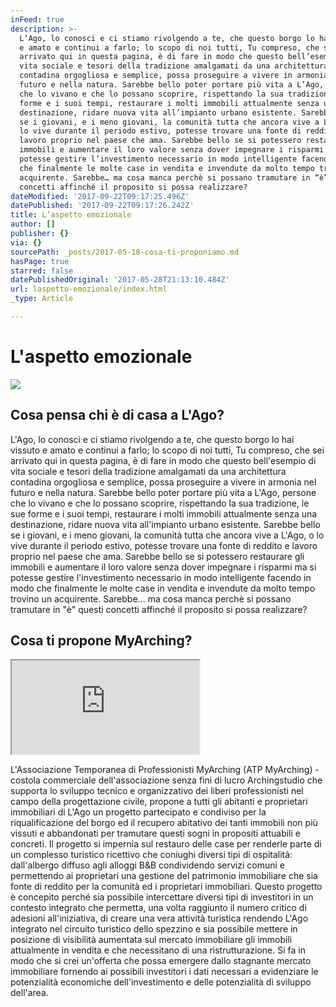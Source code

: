 ```yaml
---
inFeed: true
description: >-
  L’Ago, lo conosci e ci stiamo rivolgendo a te, che questo borgo lo hai vissuto
  e amato e continui a farlo; lo scopo di noi tutti, Tu compreso, che sei
  arrivato qui in questa pagina, è di fare in modo che questo bell’esempio di
  vita sociale e tesori della tradizione amalgamati da una architettura
  contadina orgogliosa e semplice, possa proseguire a vivere in armonia nel
  futuro e nella natura. Sarebbe bello poter portare più vita a L’Ago, persone
  che lo vivano e che lo possano scoprire, rispettando la sua tradizione, le sue
  forme e i suoi tempi, restaurare i molti immobili attualmente senza una
  destinazione, ridare nuova vita all’impianto urbano esistente. Sarebbe bello
  se i giovani, e i meno giovani, la comunità tutta che ancora vive a L’Ago, o
  lo vive durante il periodo estivo, potesse trovare una fonte di reddito e
  lavoro proprio nel paese che ama. Sarebbe bello se si potessero restaurare gli
  immobili e aumentare il loro valore senza dover impegnare i risparmi ma si
  potesse gestire l’investimento necessario in modo intelligente facendo in modo
  che finalmente le molte case in vendita e invendute da molto tempo trovino un
  acquirente. Sarebbe… ma cosa manca perchè si possano tramutare in “è” questi
  concetti affinché il proposito si possa realizzare?
dateModified: '2017-09-22T09:17:25.496Z'
datePublished: '2017-09-22T09:17:26.242Z'
title: L’aspetto emozionale
author: []
publisher: {}
via: {}
sourcePath: _posts/2017-05-18-cosa-ti-proponiamo.md
hasPage: true
starred: false
datePublishedOriginal: '2017-05-28T21:13:10.484Z'
url: laspetto-emozionale/index.html
_type: Article

---
```

# L'aspetto emozionale
![](https://the-grid-user-content.s3-us-west-2.amazonaws.com/ea844278-b40f-4a9e-93d8-1127d8632cf6.jpg)

## Cosa pensa chi è di casa a L'Ago?

L'Ago, lo conosci e ci stiamo rivolgendo a te, che questo borgo lo hai vissuto e amato e continui a farlo; lo scopo di noi tutti, Tu compreso, che sei arrivato qui in questa pagina, è di fare in modo che questo bell'esempio di vita sociale e tesori della tradizione amalgamati da una architettura contadina orgogliosa e semplice, possa proseguire a vivere in armonia nel futuro e nella natura. Sarebbe bello poter portare più vita a L'Ago, persone che lo vivano e che lo possano scoprire, rispettando la sua tradizione, le sue forme e i suoi tempi, restaurare i molti immobili attualmente senza una destinazione, ridare nuova vita all'impianto urbano esistente. Sarebbe bello se i giovani, e i meno giovani, la comunità tutta che ancora vive a L'Ago, o lo vive durante il periodo estivo, potesse trovare una fonte di reddito e lavoro proprio nel paese che ama. Sarebbe bello se si potessero restaurare gli immobili e aumentare il loro valore senza dover impegnare i risparmi ma si potesse gestire l'investimento necessario in modo intelligente facendo in modo che finalmente le molte case in vendita e invendute da molto tempo trovino un acquirente. Sarebbe... ma cosa manca perchè si possano tramutare in "è" questi concetti affinché il proposito si possa realizzare?

## Cosa ti propone MyArching?

<iframe src="https://the-grid.github.io/ed-location/?latitude=44.228411022308&amp;longitude=9.675607681274414&amp;zoom=14" style=""></iframe>

L'Associazione Temporanea di Professionisti MyArching (ATP MyArching) - costola commerciale dell'associazione senza fini di lucro Archingstudio che supporta lo sviluppo tecnico e organizzativo dei liberi professionisti nel campo della progettazione civile, propone a tutti gli abitanti e proprietari immobiliari di L'Ago un progetto partecipato e condiviso per la riqualificazione del borgo ed il recupero abitativo dei tanti immobili non più vissuti e abbandonati per tramutare questi sogni in propositi attuabili e concreti. Il progetto si impernia sul restauro delle case per renderle parte di un complesso turistico ricettivo che coniughi diversi tipi di ospitalità: dall'albergo diffuso agli alloggi B&B condividendo servizi comuni e permettendo ai proprietari una gestione del patrimonio immobiliare che sia fonte di reddito per la comunità ed i proprietari immobiliari. Questo progetto è concepito perché sia possibile intercettare diversi tipi di investitori in un contesto integrato che permetta, una volta raggiunto il numero critico di adesioni all'iniziativa, di creare una vera attività turistica rendendo L'Ago integrato nel circuito turistico dello spezzino e sia possibile mettere in posizione di visibilità aumentata sul mercato immobiliare gli immobili attualmente in vendita e che necessitano di una ristrutturazione. Si fa in modo che si crei un'offerta che possa emergere dallo stagnante mercato immobiliare fornendo ai possibili investitori i dati necessari a evidenziare le potenzialità economiche dell'investimento e delle potenzialità di sviluppo dell'area.